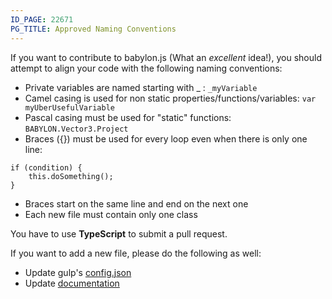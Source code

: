 ```yaml
---
ID_PAGE: 22671
PG_TITLE: Approved Naming Conventions
---
```

If you want to contribute to babylon.js (What an *excellent* idea!), you should attempt to align your code with the following naming conventions:


- Private variables are named starting with _ : ```_myVariable```
- Camel casing is used for non static properties/functions/variables: ```var myUberUsefulVariable```
- Pascal casing must be used for "static" functions: ```BABYLON.Vector3.Project```
- Braces ({}) must be used for every loop even when there is only one line:
```
if (condition) {
    this.doSomething();
}
```
- Braces start on the same line and end on the next one
- Each new file must contain only one class

You have to use **TypeScript** to submit a pull request.

If you want to add a new file, please do the following as well:

- Update gulp's [config.json](https://github.com/BabylonJS/Babylon.js/blob/master/Tools/Gulp/config.json)
- Update [documentation](http://doc.babylonjs.com/generals/Creating_the_Mini-fied_Version)

